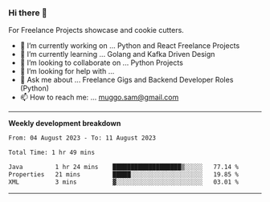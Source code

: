 ### Hi there 👋 



For Freelance Projects showcase and cookie cutters.

- 🔭 I’m currently working on ... Python and React Freelance Projects
- 🌱 I’m currently learning ... Golang and Kafka Driven Design
- 👯 I’m looking to collaborate on ... Python Projects
- 🤔 I’m looking for help with ...
- 💬 Ask me about ... Freelance Gigs and Backend Developer Roles (Python)
- 📫 How to reach me: ... muggo.sam@gmail.com
---------
**Weekly development breakdown**
<!--START_SECTION:waka-->

```txt
From: 04 August 2023 - To: 11 August 2023

Total Time: 1 hr 49 mins

Java         1 hr 24 mins    ███████████████████▒░░░░░   77.14 %
Properties   21 mins         █████░░░░░░░░░░░░░░░░░░░░   19.85 %
XML          3 mins          ▓░░░░░░░░░░░░░░░░░░░░░░░░   03.01 %
```

<!--END_SECTION:waka-->

----------


